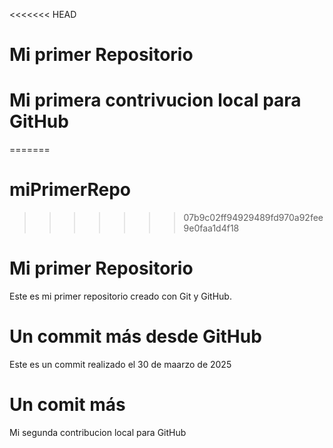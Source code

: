 <<<<<<< HEAD
 # Mi primer Repositorio 

 # Mi primera contrivucion local para GitHub
 
=======
# miPrimerRepo
>>>>>>> 07b9c02ff94929489fd970a92fee9e0faa1d4f18
# Mi primer Repositorio

Este es mi primer repositorio creado con Git y GitHub.
# Un commit más desde GitHub

Este es un commit realizado el 30 de maarzo de 2025
# Un comit más

Mi segunda contribucion local para GitHub